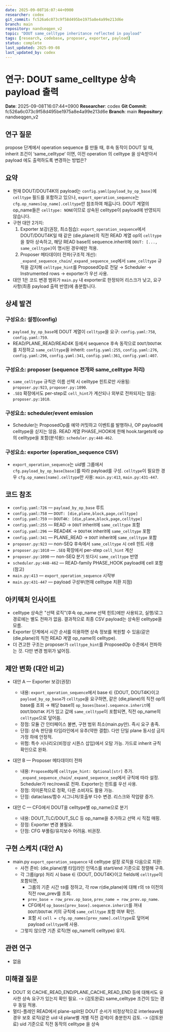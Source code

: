 ```yaml
---
date: 2025-09-08T16:07:44+0900
researcher: codex
git_commit: fc526a6c073c9f58d495be1975a8e4a99e213d6e
branch: main
repository: nandseqgen_v2
topic: "DOUT same_celltype inheritance reflected in payload"
tags: [research, codebase, proposer, exporter, payload]
status: complete
last_updated: 2025-09-08
last_updated_by: codex
---
```


# 연구: DOUT same_celltype 상속 payload 출력

**Date**: 2025-09-08T16:07:44+0900
**Researcher**: codex
**Git Commit**: fc526a6c073c9f58d495be1975a8e4a99e213d6e
**Branch**: main
**Repository**: nandseqgen_v2

## 연구 질문
propose 단계에서 operation sequence 를 만들 때, 후속 동작이 DOUT 일 때, inherit 조건이 ‘same_celltype’ 이면, 이전 operation 의 celltype 을 상속받아서 payload 에도 출력하도록 변경하는 방법은?

## 요약
- 현재 DOUT/DOUT4K의 payload는 `config.yaml[payload_by_op_base]`에 `celltype` 필드를 포함하고 있으나, `export_operation_sequence`는 `cfg.op_names[op_name].celltype`만 참조하여 채웁니다. DOUT 계열의 op_name들은 `celltype: NONE`이므로 상속된 celltype이 payload에 반영되지 않습니다.
- 구현 대안 2가지:
  1) Exporter 보강(권장, 최소침습): `export_operation_sequence`에서 DOUT/DOUT4K일 때 같은 (die,plane)의 직전 READ 계열 op의 `celltype`을 찾아 상속하고, 해당 READ base의 sequence.inherit에 `DOUT: [..., same_celltype]`이 명시된 경우에만 적용.
  2) Proposer 메타데이터 전파(구조적 개선): `_expand_sequence_chain`/`_expand_sequence_seq`에서 `same_celltype` 규칙을 감지해 `celltype_hint`를 ProposedOp로 전달 → Scheduler → Instrumented rows → exporter가 우선 사용.
- 대안 1은 코드 변경 범위가 `main.py` 내 exporter로 한정되어 리스크가 낮고, 요구사항(최종 payload 출력 반영)에 충분합니다.

## 상세 발견

### 구성요소: 설정(config)
- `payload_by_op_base`에 DOUT 계열이 `celltype`을 요구: `config.yaml:758`, `config.yaml:759`.
- READ/PLANE_READ/READ4K 등에서 sequence 후속 동작으로 `DOUT`/`DOUT4K`를 지정하고 `same_celltype`을 inherit: `config.yaml:255`, `config.yaml:276`, `config.yaml:296`, `config.yaml:341`, `config.yaml:361`, `config.yaml:407`.

### 구성요소: proposer (sequence 전개와 same_celltype 처리)
- `same_celltype` 규칙은 이름 선택 시 celltype 힌트로만 사용됨: `proposer.py:923`, `proposer.py:1090`.
- `.SEQ` 확장에서도 per-step로 `cell_hint`가 계산되나 외부로 전파되지는 않음: `proposer.py:1010`.

### 구성요소: scheduler/event emission
- Scheduler는 ProposedOp를 예약·커밋하고 이벤트를 발행하나, OP payload에 celltype을 싣지는 않음. READ 계열 PHASE_HOOK에 한해 hook.targets에 op의 celltype을 포함(분석용): `scheduler.py:448-462`.

### 구성요소: exporter (operation_sequence CSV)
- `export_operation_sequence`는 uid별 그룹에서 `cfg.payload_by_op_base[base]`를 따라 payload를 구성. `celltype`이 필요한 경우 `cfg.op_names[name].celltype`만 사용: `main.py:413`, `main.py:431-447`.

## 코드 참조
- `config.yaml:726` — `payload_by_op_base` 루트
- `config.yaml:758` — `DOUT: [die,plane,block,page,celltype]`
- `config.yaml:759` — `DOUT4K: [die,plane,block,page,celltype]`
- `config.yaml:255` — READ → `DOUT` inherit에 `same_celltype` 포함
- `config.yaml:296` — READ4K → `DOUT4K` inherit에 `same_celltype` 포함
- `config.yaml:341` — PLANE_READ → `DOUT` inherit에 `same_celltype` 포함
- `proposer.py:923` — non-SEQ 후속에서 `same_celltype` 시 cell 힌트 사용
- `proposer.py:1010` — `.SEQ` 확장에서 per-step `cell_hint` 계산
- `proposer.py:1090` — non-SEQ 분기 또다시 `same_celltype` 반영
- `scheduler.py:448-462` — READ-family PHASE_HOOK payload에 cell 포함(참고)
- `main.py:413` — `export_operation_sequence` 시작부
- `main.py:431-447` — payload 구성부(현재 celltype 치환 지점)

## 아키텍처 인사이트
- celltype 상속은 "선택 로직"(후속 op_name 선택 힌트)에만 사용되고, 실행/로그 경로에는 별도 전파가 없음. 결과적으로 최종 CSV payload는 상속된 celltype을 모름.
- Exporter 단계에서 시간 순서를 이용하면 상속 정보를 복원할 수 있음(같은 (die,plane)의 직전 READ 계열 op_name의 celltype).
- 더 견고한 구조는 proposer가 `celltype_hint`를 ProposedOp 수준에서 전파하는 것. 다만 변경 범위가 넓어짐.

## 제안 변화 (대안 비교)

- 대안 A — Exporter 보강(권장)
  - 내용: `export_operation_sequence`에서 base ∈ {DOUT, DOUT4K}이고 `payload_by_op_base`가 `celltype`을 요구하면, 같은 (die,plane)의 직전 op의 base를 조회 → 해당 base의 `op_bases[base].sequence.inherit`에 `DOUT`/`DOUT4K` 키가 있고 값에 `same_celltype`이 포함되면, 직전 op_name의 `celltype`으로 덮어씀.
  - 장점: 모듈 간 인터페이스 불변, 구현 범위 최소(main.py만). 즉시 요구 충족.
  - 단점: 상속 판단을 타임라인에서 유추(약한 결합). 다만 단일 plane 동시성 금지 가정 하에 안정적.
  - 위험: 특수 시나리오(비정상 시퀀스 삽입)에서 오탐 가능. 가드로 inherit 규칙 확인으로 완화.

- 대안 B — Proposer 메타데이터 전파
  - 내용: `ProposedOp`에 `celltype_hint: Optional[str]` 추가. `_expand_sequence_chain`/`_expand_sequence_seq`에서 규칙에 따라 설정. Scheduler가 rec/rows로 전파. Exporter는 힌트를 우선 사용.
  - 장점: 의미론적으로 정확, 다른 소비자도 활용 가능.
  - 단점: dataclass/함수 시그니처/호출부 다수 변경. 리스크와 작업량 증가.

- 대안 C — CFG에서 DOUT을 celltype별 op_name으로 분기
  - 내용: DOUT_TLC/DOUT_SLC 등 op_name을 추가하고 선택 시 직접 매핑.
  - 장점: Exporter 변경 불필요.
  - 단점: CFG 부풀림/유지보수 어려움. 비권장.

## 구현 스케치 (대안 A)
- main.py `export_operation_sequence` 내 celltype 설정 로직을 다음으로 치환:
  - 사전 준비: (die,plane)별 타임라인 인덱스를 start/end 기준으로 정렬해 구축.
  - 각 그룹(grp) 처리 시 base ∈ {DOUT, DOUT4K}이고 fields에 `celltype`이 포함되면,
    - 그룹의 기준 시간 `t0`를 정하고, 각 row r(die,plane)에 대해 r의 `t0` 이전의 직전 row_prev를 조회.
    - `prev_base = row_prev.op_base`, `prev_name = row_prev.op_name`.
    - CFG에서 `op_bases[prev_base].sequence.inherit`를 꺼내 `DOUT`/`DOUT4K` 키의 규칙에 `same_celltype` 포함 여부 확인.
    - 포함 시 `cell = cfg.op_names[prev_name].celltype`로 덮어써 payload `celltype`에 사용.
  - 그렇지 않으면 기존 로직(현 op_name의 celltype) 유지.

## 관련 연구
- 없음

## 미해결 질문
- DOUT 외 CACHE_READ_END/PLANE_CACHE_READ_END 등에 대해서도 유사한 상속 요구가 있는지 확인 필요. -> (검토완료) same_celltype 조건이 있는 경우 동일 적용.
- 멀티-플레인 READ에서 plane-split된 DOUT 순서가 비정상적으로 interleave될 경우 보호 로직(같은 uid 내 plane별 개별 직전 검색)이 충분한지 검토. -> (검토완료) uid 기준으로 직전 동작의 celltype 을 상속

